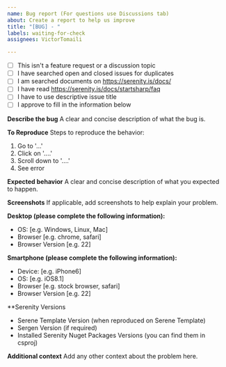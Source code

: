 ```yaml
---
name: Bug report (For questions use Discussions tab)
about: Create a report to help us improve
title: "[BUG] - "
labels: waiting-for-check
assignees: VictorTomaili

---
```

- [ ] This isn't a feature request or a discussion topic
- [ ] I have searched open and closed issues for duplicates
- [ ] I am searched documents on https://serenity.is/docs/
- [ ] I have read https://serenity.is/docs/startsharp/faq
- [ ] I have to use descriptive issue title
- [ ] I approve to fill in the information below
 
**Describe the bug**
A clear and concise description of what the bug is.

**To Reproduce**
Steps to reproduce the behavior:
1. Go to '...'
2. Click on '....'
3. Scroll down to '....'
4. See error

**Expected behavior**
A clear and concise description of what you expected to happen.

**Screenshots**
If applicable, add screenshots to help explain your problem.

**Desktop (please complete the following information):**
 - OS: [e.g. Windows, Linux, Mac]
 - Browser [e.g. chrome, safari]
 - Browser Version [e.g. 22]

**Smartphone (please complete the following information):**
 - Device: [e.g. iPhone6]
 - OS: [e.g. iOS8.1]
 - Browser [e.g. stock browser, safari]
 - Browser Version [e.g. 22]
 
**Serenity Versions
 - Serene Template Version (when reproduced on Serene Template)
 - Sergen Version (if required)
 - Installed Serenity Nuget Packages Versions (you can find them in csproj)

**Additional context**
Add any other context about the problem here.
